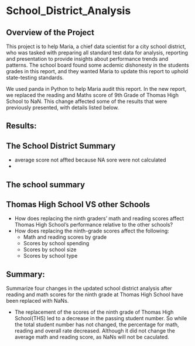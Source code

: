# School_District_Analysis

## Overview of the Project
This project is to help Maria, a chief data scientist for a city school district, who was tasked with preparing all standard test data for analysis, reporting and presentation to provide insights about performance trends and patterns. The school board found some acdemic dishonesty in the students grades in this report, and they wanted Maria to update this report to uphold state-testing standards. 

We used panda in Python to help Maria audit this report. In the new report, we replaced the reading and Maths score of 9th Grade of Thomas High School to NaN. This change affected some of the results that were previously presented, with details listed below.

## Results: 

## The School District Summary
  - average score not affted because NA sore were not calculated
  - 
## The school summary 

## Thomas High School VS other Schools
- How does replacing the ninth graders’ math and reading scores affect Thomas High School’s performance relative to the other schools?
- How does replacing the ninth-grade scores affect the following:
  - Math and reading scores by grade
  - Scores by school spending
  - Scores by school size
  - Scores by school type

## Summary: 

Summarize four changes in the updated school district analysis after reading and math scores for the ninth grade at Thomas High School have been replaced with NaNs.

- The replacement of the scores of the ninth grade of Thomas High School(THS) led to a decrease in the passing student number. So while the total student number has not changed, the percentage for math, reading and overall rate decreased. Although it did not change the average math and reading score, as NaNs will not be caculated.

